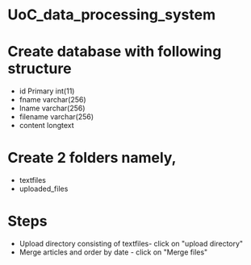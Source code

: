 # UoC_data_processing_system

# Create database with following structure

 *  id Primary	int(11)			
 *  fname	varchar(256)
 *  lname	varchar(256)
 *  filename	varchar(256)
 *  content	longtext

# Create 2 folders namely,

*  textfiles
*  uploaded_files

# Steps

* Upload directory consisting of textfiles- click on "upload directory" 
* Merge articles and order by date - click on "Merge files"
